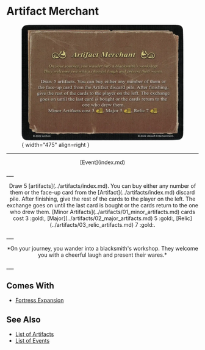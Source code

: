 # Artifact Merchant

<figure markdown="span">

![Artifact Merchant](../assets/events-artifact_merchant.webp){ width="475" align=right }

</figure>

___
<p style="text-align: center;" markdown>[Event](index.md)</p>
___
<p style="text-align: center;" markdown>Draw 5 [artifacts](../artifacts/index.md). You can buy either any number of them or the face-up card from the [Artifact](../artifacts/index.md) discard pile. After finishing, give the rest of the cards to the player on the left. The exchange goes on until the last card is bought or the cards return to the one who drew them. [Minor Artifacts](../artifacts/01_minor_artifacts.md) cards cost 3 :gold:, [Major](../artifacts/02_major_artifacts.md) 5 :gold:, [Relic](../artifacts/03_relic_artifacts.md) 7 :gold:.</p>
___
<p style="text-align: center;" markdown>*On your journey, you wander into a blacksmith's workshop. They welcome you with a cheerful laugh and present their wares.*</p>
___


## Comes With

- [Fortress Expansion](../content.md)


## See Also

- [List of Artifacts](../artifacts/index.md)
- [List of Events](index.md)
